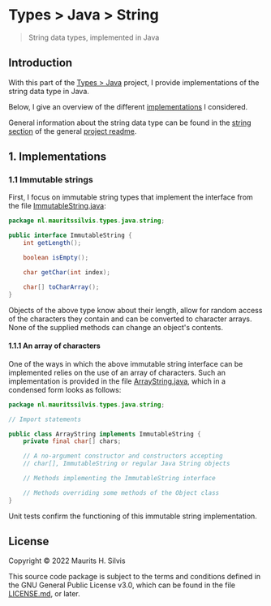 # Types > Java > String

> String data types, implemented in Java

## Introduction

With this part of the [Types > Java](../../../../../../../..) project, I provide implementations of the string data type in Java.

Below, I give an overview of the different [implementations](#1-implementations) I considered.

General information about the string data type can be found in the [string section](../../../../../../../../../README.md#31-string) of the general [project readme](../../../../../../../../../README.md).

## 1. Implementations

### 1.1 Immutable strings

First, I focus on immutable string types that implement the interface from the file [ImmutableString.java](ImmutableString.java):

```java
package nl.mauritssilvis.types.java.string;

public interface ImmutableString {
    int getLength();

    boolean isEmpty();

    char getChar(int index);

    char[] toCharArray();
}
```

Objects of the above type know about their length, allow for random access of the characters they contain and can be converted to character arrays.
None of the supplied methods can change an object's contents.

#### 1.1.1 An array of characters

One of the ways in which the above immutable string interface can be implemented relies on the use of an array of characters. Such an implementation is provided in the file [ArrayString.java](ArrayString.java), which in a condensed form looks as follows:

```java
package nl.mauritssilvis.types.java.string;

// Import statements

public class ArrayString implements ImmutableString {
    private final char[] chars;

    // A no-argument constructor and constructors accepting
    // char[], ImmutableString or regular Java String objects

    // Methods implementing the ImmutableString interface 

    // Methods overriding some methods of the Object class
}
```

Unit tests confirm the functioning of this immutable string implementation.

## License

Copyright © 2022 Maurits H. Silvis

This source code package is subject to the terms and conditions defined in the GNU General Public License v3.0, which can be found in the file [LICENSE.md](../../../../../../../../../LICENSE.md), or later.
